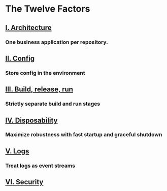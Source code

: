The Twelve Factors
==================

## [I. Architecture](./architecture)
### One business application per repository. 

## [II. Config](./config)
### Store config in the environment

## [III. Build, release, run](./build-release-run)
### Strictly separate build and run stages

## [IV. Disposability](./disposability)
### Maximize robustness with fast startup and graceful shutdown

## [V. Logs](./logs)
### Treat logs as event streams

## [VI. Security](./security)
### 

